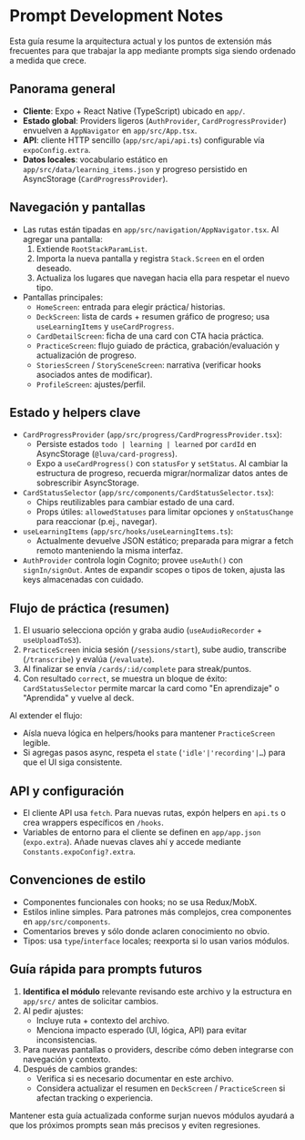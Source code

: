 # Prompt Development Notes

Esta guía resume la arquitectura actual y los puntos de extensión más frecuentes para que trabajar la app mediante prompts siga siendo ordenado a medida que crece.

## Panorama general
- **Cliente**: Expo + React Native (TypeScript) ubicado en `app/`.
- **Estado global**: Providers ligeros (`AuthProvider`, `CardProgressProvider`) envuelven a `AppNavigator` en `app/src/App.tsx`.
- **API**: cliente HTTP sencillo (`app/src/api/api.ts`) configurable vía `expoConfig.extra`.
- **Datos locales**: vocabulario estático en `app/src/data/learning_items.json` y progreso persistido en AsyncStorage (`CardProgressProvider`).

## Navegación y pantallas
- Las rutas están tipadas en `app/src/navigation/AppNavigator.tsx`. Al agregar una pantalla:
  1. Extiende `RootStackParamList`.
  2. Importa la nueva pantalla y registra `Stack.Screen` en el orden deseado.
  3. Actualiza los lugares que navegan hacia ella para respetar el nuevo tipo.
- Pantallas principales:
  - `HomeScreen`: entrada para elegir práctica/ historias.
  - `DeckScreen`: lista de cards + resumen gráfico de progreso; usa `useLearningItems` y `useCardProgress`.
  - `CardDetailScreen`: ficha de una card con CTA hacia práctica.
  - `PracticeScreen`: flujo guiado de práctica, grabación/evaluación y actualización de progreso.
  - `StoriesScreen` / `StorySceneScreen`: narrativa (verificar hooks asociados antes de modificar).
  - `ProfileScreen`: ajustes/perfil.

## Estado y helpers clave
- `CardProgressProvider` (`app/src/progress/CardProgressProvider.tsx`):
  - Persiste estados `todo | learning | learned` por `cardId` en AsyncStorage (`@luva/card-progress`).
  - Expo a `useCardProgress()` con `statusFor` y `setStatus`. Al cambiar la estructura de progreso, recuerda migrar/normalizar datos antes de sobrescribir AsyncStorage.
- `CardStatusSelector` (`app/src/components/CardStatusSelector.tsx`):
  - Chips reutilizables para cambiar estado de una card.
  - Props útiles: `allowedStatuses` para limitar opciones y `onStatusChange` para reaccionar (p.ej., navegar).
- `useLearningItems` (`app/src/hooks/useLearningItems.ts`):
  - Actualmente devuelve JSON estático; preparada para migrar a fetch remoto manteniendo la misma interfaz.
- `AuthProvider` controla login Cognito; provee `useAuth()` con `signIn/signOut`. Antes de expandir scopes o tipos de token, ajusta las keys almacenadas con cuidado.

## Flujo de práctica (resumen)
1. El usuario selecciona opción y graba audio (`useAudioRecorder` + `useUploadToS3`).
2. `PracticeScreen` inicia sesión (`/sessions/start`), sube audio, transcribe (`/transcribe`) y evalúa (`/evaluate`).
3. Al finalizar se envía `/cards/:id/complete` para streak/puntos.
4. Con resultado `correct`, se muestra un bloque de éxito: `CardStatusSelector` permite marcar la card como "En aprendizaje" o "Aprendida" y vuelve al deck.

Al extender el flujo:
- Aísla nueva lógica en helpers/hooks para mantener `PracticeScreen` legible.
- Si agregas pasos async, respeta el `state` (`'idle'|'recording'|…`) para que el UI siga consistente.

## API y configuración
- El cliente API usa `fetch`. Para nuevas rutas, expón helpers en `api.ts` o crea wrappers específicos en `/hooks`.
- Variables de entorno para el cliente se definen en `app/app.json` (`expo.extra`). Añade nuevas claves ahí y accede mediante `Constants.expoConfig?.extra`.

## Convenciones de estilo
- Componentes funcionales con hooks; no se usa Redux/MobX.
- Estilos inline simples. Para patrones más complejos, crea componentes en `app/src/components`.
- Comentarios breves y sólo donde aclaren conocimiento no obvio.
- Tipos: usa `type`/`interface` locales; reexporta si lo usan varios módulos.

## Guía rápida para prompts futuros
1. **Identifica el módulo** relevante revisando este archivo y la estructura en `app/src/` antes de solicitar cambios.
2. Al pedir ajustes:
   - Incluye ruta + contexto del archivo.
   - Menciona impacto esperado (UI, lógica, API) para evitar inconsistencias.
3. Para nuevas pantallas o providers, describe cómo deben integrarse con navegación y contexto.
4. Después de cambios grandes:
   - Verifica si es necesario documentar en este archivo.
   - Considera actualizar el resumen en `DeckScreen` / `PracticeScreen` si afectan tracking o experiencia.

Mantener esta guía actualizada conforme surjan nuevos módulos ayudará a que los próximos prompts sean más precisos y eviten regresiones.
